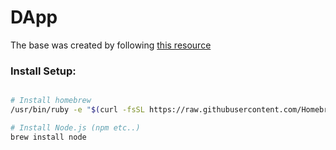 # DApp

The base was created by following [this resource](https://www.youtube.com/watch?v=sCE-fQJAVQ4&t=601s)

### Install Setup:
```bash

# Install homebrew
/usr/bin/ruby -e "$(curl -fsSL https://raw.githubusercontent.com/Homebrew/install/master/install)"

# Install Node.js (npm etc..)
brew install node

```
